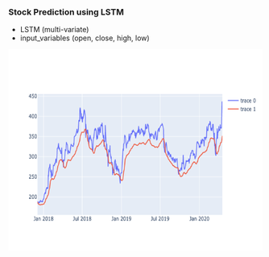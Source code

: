 
### Stock Prediction using LSTM

* LSTM (multi-variate)
* input_variables (open, close, high, low)

<img src="./plots/nflx-prediction.png" width="800" height="400">